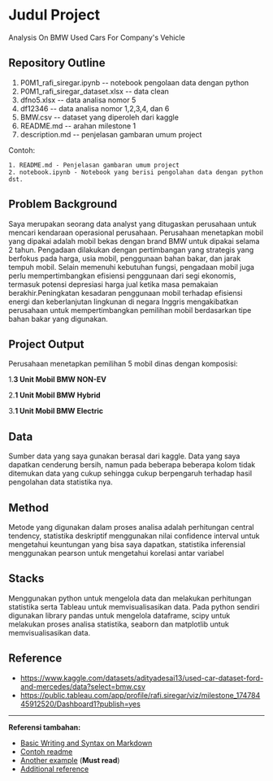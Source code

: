 # Judul Project

Analysis On BMW Used Cars For Company's Vehicle

## Repository Outline

1. P0M1_rafi_siregar.ipynb -- notebook pengolaan data dengan python
2. P0M1_rafi_siregar_dataset.xlsx -- data clean
3. dfno5.xlsx -- data analisa nomor 5
4. df12346 -- data analisa nomor 1,2,3,4, dan 6
5. BMW.csv -- dataset yang diperoleh dari kaggle
6. README.md -- arahan milestone 1
7. description.md -- penjelasan gambaran umum project

Contoh:

```
1. README.md - Penjelasan gambaran umum project
2. notebook.ipynb - Notebook yang berisi pengolahan data dengan python
dst.
```

## Problem Background

Saya merupakan seorang data analyst yang ditugaskan perusahaan untuk mencari kendaraan operasional perusahaan. Perusahaan menetapkan mobil yang dipakai adalah mobil bekas dengan brand BMW untuk dipakai selama 2 tahun. Pengadaan dilakukan dengan pertimbangan yang strategis yang berfokus pada harga, usia mobil, penggunaan bahan bakar, dan jarak tempuh mobil. Selain memenuhi kebutuhan fungsi, pengadaan mobil juga perlu mempertimbangkan efisiensi penggunaan dari segi ekonomis, termasuk potensi depresiasi harga jual ketika masa pemakaian berakhir.Peningkatan kesadaran penggunaan mobil terhadap efisiensi energi dan keberlanjutan lingkunan di negara Inggris mengakibatkan perusahaan untuk mempertimbangkan pemilihan mobil berdasarkan tipe bahan bakar yang digunakan.

## Project Output

Perusahaan menetapkan pemilihan 5 mobil dinas dengan komposisi:

1.**3 Unit Mobil BMW NON-EV**

2.**1 Unit Mobil BMW Hybrid**

3.**1 Unit Mobil BMW Electric**

## Data

Sumber data yang saya gunakan berasal dari kaggle. Data yang saya dapatkan cenderung bersih, namun pada beberapa beberapa kolom tidak ditemukan data yang cukup sehingga cukup berpengaruh terhadap hasil pengolahan data statistika nya.

## Method

Metode yang digunakan dalam proses analisa adalah perhitungan central tendency, statistika deskriptif menggunakan nilai confidence interval untuk mengetahui keuntungan yang bisa saya dapatkan, statistika inferensial menggunakan pearson untuk mengetahui korelasi antar variabel

## Stacks

Menggunakan python untuk mengelola data dan melakukan perhitungan statistika serta Tableau untuk memvisualisasikan data. Pada python sendiri digunakan library pandas untuk mengelola dataframe, scipy untuk melakukan proses analisa statistika, seaborn dan matplotlib untuk memvisualisasikan data.

## Reference

- https://www.kaggle.com/datasets/adityadesai13/used-car-dataset-ford-and-mercedes/data?select=bmw.csv
- https://public.tableau.com/app/profile/rafi.siregar/viz/milestone_17478445912520/Dashboard1?publish=yes

---

**Referensi tambahan:**

- [Basic Writing and Syntax on Markdown](https://docs.github.com/en/get-started/writing-on-github/getting-started-with-writing-and-formatting-on-github/basic-writing-and-formatting-syntax)
- [Contoh readme](https://github.com/fahmimnalfrzki/Swift-XRT-Automation)
- [Another example](https://github.com/sanggusti/final_bangkit) (**Must read**)
- [Additional reference](https://www.freecodecamp.org/news/how-to-write-a-good-readme-file/)
